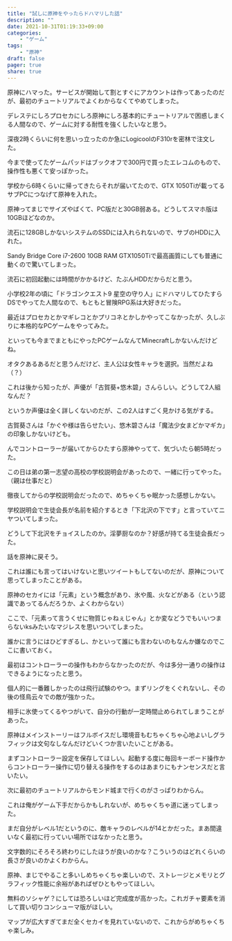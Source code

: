```yaml
---
title: "試しに原神をやったらドハマリした話"
description: ""
date: 2021-10-31T01:19:33+09:00
categories:
    - "ゲーム"
tags:
    - "原神"
draft: false
pager: true
share: true
---
```


原神にハマった。サービスが開始して割とすぐにアカウントは作ってあったのだが、最初のチュートリアルでよくわからなくてやめてしまった。

デレステにしろプロセカにしろ原神にしろ基本的にチュートリアルで困惑しまくる人間なので、ゲームに対する耐性を強くしたいなと思う。

深夜2時くらいに何を思いっ立ったのか急にLogicoolのF310rを密林で注文した。

今まで使ってたゲームパッドはブックオフで300円で買ったエレコムのもので、操作性も悪くて安っぽかった。

学校から6時くらいに帰ってきたらそれが届いてたので、GTX 1050Tiが載ってるサブPCにつなげて原神を入れた。

原神ってまじでサイズやばくて、PC版だと30GB弱ある。どうしてスマホ版は10GBほどなのか。

流石に128GBしかないシステムのSSDには入れられないので、サブのHDDに入れた。

Sandy Bridge Core i7-2600 10GB RAM GTX1050Tiで最高画質にしても普通に動くので驚いてしまった。

流石に初回起動には時間がかかるけど、たぶんHDDだからだと思う。

小学校2年の頃に「ドラゴンクエスト9 星空の守り人」にドハマリしてひたすらDSでやってた人間なので、もともと冒険RPG系は大好きだった。

最近はプロセカとかマギレコとかプリコネとかしかやってこなかったが、久しぶりに本格的なPCゲームをやってみた。

といっても今までまともにやったPCゲームなんてMinecraftしかないんだけどね。

オタクあるあるだと思うんだけど、主人公は女性キャラを選択。当然だよね（？）

これは後から知ったが、声優が「古賀葵+悠木碧」さんらしい。どうして2人組なんだ？

というか声優は全く詳しくないのだが、この2人はすごく見かける気がする。

古賀葵さんは「かぐや様は告らせたい」、悠木碧さんは「魔法少女まどかマギカ」の印象しかないけども。

んでコントローラーが届いてからひたすら原神やってて、気づいたら朝5時だった。

この日は弟の第一志望の高校の学校説明会があったので、一緒に行ってやった。（親は仕事だと）

徹夜してからの学校説明会だったので、めちゃくちゃ眠かった感想しかない。

学校説明会で生徒会長が名前を紹介するとき「下北沢の下です」と言っていてニヤついてしまった。

どうして下北沢をチョイスしたのか。淫夢厨なのか？好感が持てる生徒会長だった。

話を原神に戻そう。

これは誰にも言ってはいけないと思いツイートもしてないのだが、原神について思ってしまったことがある。

原神のセカイには「元素」という概念があり、氷や風、火などがある（という認識であってるんだろうか、よくわからない）

ここで、「元素って言うくせに物質じゃねぇじゃん」とか変などうでもいいつまらないksみたいなマジレスを思いついてしまった。

誰かに言うにはひどすぎるし、かといって誰にも言わないのもなんか嫌なのでここに書いておく。

最初はコントローラーの操作もわからなかったのだが、今は多分一通りの操作はできるようになったと思う。

個人的に一番難しかったのは飛行試験のやつ。まずリングをくぐれないし、その後の怪鳥云々での敵が強かった。

相手に氷使ってくるやつがいて、自分の行動が一定時間止められてしまうことがあった。

原神はメインストーリーはフルボイスだし環境音もむちゃくちゃ心地よいしグラフィックは文句なしなんだけどいくつか言いたいことがある。

まずコントローラー設定を保存してほしい。起動する度に毎回キーボード操作からコントローラー操作に切り替える操作をするのはあまりにもナンセンスだと言いたい。

次に最初のチュートリアルからモンド城まで行くのがさっぱりわからん。

これは俺がゲーム下手だからかもしれないが、めちゃくちゃ道に迷ってしまった。

まだ自分がレベル1だというのに、敵キャラのレベルが14とかだった。まあ間違いなく最初に行っていい場所ではなかったと思う。

文字数的にそろそろ終わりにしたほうが良いのかな？こういうのはどれくらいの長さが良いのかよくわからん。

原神、まじでやること多いしめちゃくちゃ楽しいので、ストレージとメモリとグラフィック性能に余裕があればぜひともやってほしい。

無料のソシャゲ？にしては恐ろしいほど完成度が高かった。これガチャ要素を消して買い切りコンシューマ版がほしい。

マップが広大すぎてまだ全くセカイを見れていないので、これからがめちゃくちゃ楽しみ。
